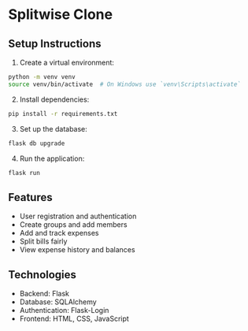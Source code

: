 # Splitwise Clone

## Setup Instructions

1. Create a virtual environment:
```bash
python -m venv venv
source venv/bin/activate  # On Windows use `venv\Scripts\activate`
```

2. Install dependencies:
```bash
pip install -r requirements.txt
```

3. Set up the database:
```bash
flask db upgrade
```

4. Run the application:
```bash
flask run
```

## Features
- User registration and authentication
- Create groups and add members
- Add and track expenses
- Split bills fairly
- View expense history and balances

## Technologies
- Backend: Flask
- Database: SQLAlchemy
- Authentication: Flask-Login
- Frontend: HTML, CSS, JavaScript
